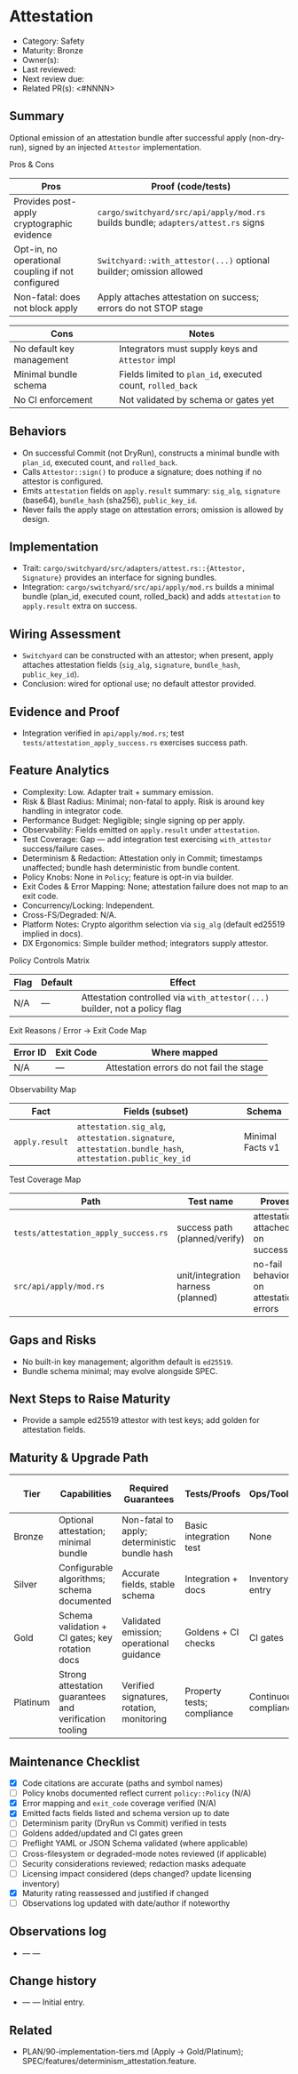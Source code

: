 # Attestation

- Category: Safety
- Maturity: Bronze
- Owner(s): <owner>
- Last reviewed: <YYYY-MM-DD>
- Next review due: <YYYY-MM-DD>
- Related PR(s): <#NNNN>

## Summary

Optional emission of an attestation bundle after successful apply (non-dry-run), signed by an injected `Attestor` implementation.

Pros & Cons

| Pros | Proof (code/tests) |
| --- | --- |
| Provides post-apply cryptographic evidence | `cargo/switchyard/src/api/apply/mod.rs` builds bundle; `adapters/attest.rs` signs |
| Opt-in, no operational coupling if not configured | `Switchyard::with_attestor(...)` optional builder; omission allowed |
| Non-fatal: does not block apply | Apply attaches attestation on success; errors do not STOP stage |

| Cons | Notes |
| --- | --- |
| No default key management | Integrators must supply keys and `Attestor` impl |
| Minimal bundle schema | Fields limited to `plan_id`, executed count, `rolled_back` |
| No CI enforcement | Not validated by schema or gates yet |

## Behaviors

- On successful Commit (not DryRun), constructs a minimal bundle with `plan_id`, executed count, and `rolled_back`.
- Calls `Attestor::sign()` to produce a signature; does nothing if no attestor is configured.
- Emits `attestation` fields on `apply.result` summary: `sig_alg`, `signature` (base64), `bundle_hash` (sha256), `public_key_id`.
- Never fails the apply stage on attestation errors; omission is allowed by design.

## Implementation

- Trait: `cargo/switchyard/src/adapters/attest.rs::{Attestor, Signature}` provides an interface for signing bundles.
- Integration: `cargo/switchyard/src/api/apply/mod.rs` builds a minimal bundle (plan_id, executed count, rolled_back) and adds `attestation` to `apply.result` extra on success.

## Wiring Assessment

- `Switchyard` can be constructed with an attestor; when present, apply attaches attestation fields (`sig_alg`, `signature`, `bundle_hash`, `public_key_id`).
- Conclusion: wired for optional use; no default attestor provided.

## Evidence and Proof

- Integration verified in `api/apply/mod.rs`; test `tests/attestation_apply_success.rs` exercises success path.

## Feature Analytics

- Complexity: Low. Adapter trait + summary emission.
- Risk & Blast Radius: Minimal; non-fatal to apply. Risk is around key handling in integrator code.
- Performance Budget: Negligible; single signing op per apply.
- Observability: Fields emitted on `apply.result` under `attestation`.
- Test Coverage: Gap — add integration test exercising `with_attestor` success/failure cases.
- Determinism & Redaction: Attestation only in Commit; timestamps unaffected; bundle hash deterministic from bundle content.
- Policy Knobs: None in `Policy`; feature is opt-in via builder.
- Exit Codes & Error Mapping: None; attestation failure does not map to an exit code.
- Concurrency/Locking: Independent.
- Cross-FS/Degraded: N/A.
- Platform Notes: Crypto algorithm selection via `sig_alg` (default ed25519 implied in docs).
- DX Ergonomics: Simple builder method; integrators supply attestor.

Policy Controls Matrix

| Flag | Default | Effect |
| --- | --- | --- |
| N/A | — | Attestation controlled via `with_attestor(...)` builder, not a policy flag |

Exit Reasons / Error → Exit Code Map

| Error ID | Exit Code | Where mapped |
| --- | --- | --- |
| N/A | — | Attestation errors do not fail the stage |

Observability Map

| Fact | Fields (subset) | Schema |
| --- | --- | --- |
| `apply.result` | `attestation.sig_alg`, `attestation.signature`, `attestation.bundle_hash`, `attestation.public_key_id` | Minimal Facts v1 |

Test Coverage Map

| Path | Test name | Proves |
| --- | --- | --- |
| `tests/attestation_apply_success.rs` | success path (planned/verify) | attestation attached on success |
| `src/api/apply/mod.rs` | unit/integration harness (planned) | no-fail behavior on attestation errors |

## Gaps and Risks

- No built-in key management; algorithm default is `ed25519`.
- Bundle schema minimal; may evolve alongside SPEC.

## Next Steps to Raise Maturity

- Provide a sample ed25519 attestor with test keys; add golden for attestation fields.

## Maturity & Upgrade Path

| Tier | Capabilities | Required Guarantees | Tests/Proofs | Ops/Tooling | Relationship to Previous Tier |
| --- | --- | --- | --- | --- | --- |
| Bronze | Optional attestation; minimal bundle | Non-fatal to apply; deterministic bundle hash | Basic integration test | None | Additive |
| Silver | Configurable algorithms; schema documented | Accurate fields, stable schema | Integration + docs | Inventory entry | Additive |
| Gold | Schema validation + CI gates; key rotation docs | Validated emission; operational guidance | Goldens + CI checks | CI gates | Additive |
| Platinum | Strong attestation guarantees and verification tooling | Verified signatures, rotation, monitoring | Property tests; compliance | Continuous compliance | Additive |

## Maintenance Checklist

- [x] Code citations are accurate (paths and symbol names)
- [ ] Policy knobs documented reflect current `policy::Policy` (N/A)
- [x] Error mapping and `exit_code` coverage verified (N/A)
- [x] Emitted facts fields listed and schema version up to date
- [ ] Determinism parity (DryRun vs Commit) verified in tests
- [ ] Goldens added/updated and CI gates green
- [ ] Preflight YAML or JSON Schema validated (where applicable)
- [ ] Cross-filesystem or degraded-mode notes reviewed (if applicable)
- [ ] Security considerations reviewed; redaction masks adequate
- [ ] Licensing impact considered (deps changed? update licensing inventory)
- [x] Maturity rating reassessed and justified if changed
- [ ] Observations log updated with date/author if noteworthy

## Observations log

- <YYYY-MM-DD> — <author> — <note>

## Change history

- <YYYY-MM-DD> — <author> — Initial entry.

## Related

- PLAN/90-implementation-tiers.md (Apply → Gold/Platinum); SPEC/features/determinism_attestation.feature.
